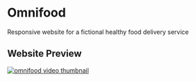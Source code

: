 # Omnifood

Responsive website for a fictional healthy food delivery service

## Website Preview

[![omnifood video thumbnail](http://imgur.com/ciiXLAE)](https://youtu.be/tNN3pQM-5PA)
